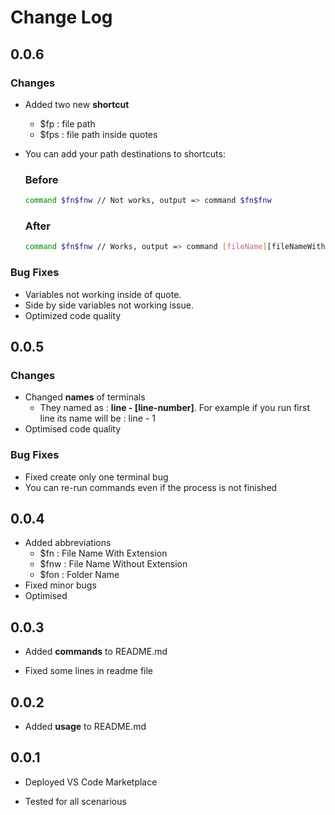 # Change Log

## **0.0.6**

### Changes

-   Added two new **shortcut**
    -   $fp : file path
    -   $fps : file path inside quotes
-   You can add your path destinations to shortcuts:

    ### Before

    ```sh
    command $fn$fnw // Not works, output => command $fn$fnw
    ```

    ### After

    ```sh
    command $fn$fnw // Works, output => command [fileName][fileNameWithout Extension]
    ```

### Bug Fixes

-   Variables not working inside of quote.
-   Side by side variables not working issue.
-   Optimized code quality

## **0.0.5**

### Changes

-   Changed **names** of terminals
    -   They named as : **line - [line-number]**. For example if you run first line its name will be : line - 1
-   Optimised code quality

### Bug Fixes

-   Fixed create only one terminal bug
-   You can re-run commands even if the process is not finished

## **0.0.4**

-   Added abbreviations
    -   $fn : File Name With Extension
    -   $fnw : File Name Without Extension
    -   $fon : Folder Name
-   Fixed minor bugs
-   Optimised

## **0.0.3**

-   Added **commands** to README.md

-   Fixed some lines in readme file

## **0.0.2**

-   Added **usage** to README.md

## **0.0.1**

-   Deployed VS Code Marketplace

-   Tested for all scenarious
